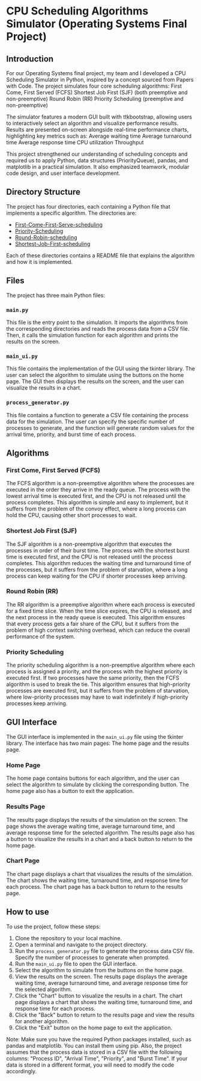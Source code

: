 # CPU Scheduling Algorithms Simulator (Operating Systems Final Project)
## Introduction

For our Operating Systems final project, my team and I developed a CPU Scheduling Simulator in Python, inspired by a concept sourced from Papers with Code. The project simulates four core scheduling algorithms:
First Come, First Served (FCFS)
Shortest Job First (SJF) (both preemptive and non-preemptive)
Round Robin (RR)
Priority Scheduling (preemptive and non-preemptive)

The simulator features a modern GUI built with ttkbootstrap, allowing users to interactively select an algorithm and visualize performance results.
Results are presented on-screen alongside real-time performance charts, highlighting key metrics such as:
Average waiting time
Average turnaround time
Average response time
CPU utilization
Throughput

This project strengthened our understanding of scheduling concepts and required us to apply Python, data structures (PriorityQueue), pandas, and matplotlib in a practical simulation. It also emphasized teamwork, modular code design, and user interface development.
## Directory Structure

The project has four directories, each containing a Python file that implements a specific algorithm. The directories
are:

- [First-Come-First-Serve-scheduling](https://github.com/MojTabaa4/os-scheduling-algorithms/tree/main/First-Come-First-Serve-scheduling)
- [Priority-Scheduling](https://github.com/MojTabaa4/os-scheduling-algorithms/tree/main/Priority-Scheduling)
- [Round-Robin-scheduling](https://github.com/MojTabaa4/os-scheduling-algorithms/tree/main/Round-Robin-scheduling)
- [Shortest-Job-First-scheduling](https://github.com/MojTabaa4/os-scheduling-algorithms/tree/main/Shortest-Job-First-scheduling)

Each of these directories contains a README file that explains the algorithm and how it is implemented.

## Files

The project has three main Python files:

### `main.py`

This file is the entry point to the simulation. It imports the algorithms from the corresponding directories and reads
the process data from a CSV file. Then, it calls the simulation function for each algorithm and prints the results on
the screen.

### `main_ui.py`

This file contains the implementation of the GUI using the tkinter library. The user can select the algorithm
to simulate using the buttons on the home page. The GUI then displays the results on the screen, and the user can
visualize the results in a chart.

### `process_generator.py`

This file contains a function to generate a CSV file containing the process data for the simulation. The user can specify
the specific number of processes to generate, and the function will generate random values for the arrival time, priority, and
burst time of each process.

## Algorithms

### First Come, First Served (FCFS)

The FCFS algorithm is a non-preemptive algorithm where the processes are executed in the order they arrive in the ready
queue. The process with the lowest arrival time is executed first, and the CPU is not released until the process
completes. This algorithm is simple and easy to implement, but it suffers from the problem of the convoy effect, where a
long process can hold the CPU, causing other short processes to wait.

### Shortest Job First (SJF)

The SJF algorithm is a non-preemptive algorithm that executes the processes in order of their burst time. The
process with the shortest burst time is executed first, and the CPU is not released until the process completes. This
algorithm reduces the waiting time and turnaround time of the processes, but it suffers from the problem of starvation,
where a long process can keep waiting for the CPU if shorter processes keep arriving.

### Round Robin (RR)

The RR algorithm is a preemptive algorithm where each process is executed for a fixed time slice. When the time slice
expires, the CPU is released, and the next process in the ready queue is executed. This algorithm ensures that every
process gets a fair share of the CPU, but it suffers from the problem of high context switching overhead, which can
reduce the overall performance of the system.

### Priority Scheduling

The priority scheduling algorithm is a non-preemptive algorithm where each process is assigned a priority, and the
process with the highest priority is executed first. If two processes have the same priority, then the FCFS algorithm is
used to break the tie. This algorithm ensures that high-priority processes are executed first, but it suffers from the
problem of starvation, where low-priority processes may have to wait indefinitely if high-priority processes keep
arriving.

## GUI Interface

The GUI interface is implemented in the `main_ui.py` file using the tkinter library. The interface has two main pages:
The home page and the results page.

### Home Page

The home page contains buttons for each algorithm, and the user can select the algorithm to simulate by clicking the
corresponding button. The home page also has a button to exit the application.

### Results Page

The results page displays the results of the simulation on the screen. The page shows the average waiting time, average
turnaround time, and average response time for the selected algorithm. The results page also has a button to visualize
the results in a chart and a back button to return to the home page.

### Chart Page

The chart page displays a chart that visualizes the results of the simulation. The chart shows the waiting time,
turnaround time, and response time for each process. The chart page has a back button to return to the results page.

## How to use

To use the project, follow these steps:

1. Clone the repository to your local machine.
2. Open a terminal and navigate to the project directory.
3. Run the `process_generator.py` file to generate the process data CSV file. Specify the number of processes to
   generate when prompted.
4. Run the `main_ui.py` file to open the GUI interface.
5. Select the algorithm to simulate from the buttons on the home page.
6. View the results on the screen. The results page displays the average waiting time, average turnaround time, and
   average response time for the selected algorithm.
7. Click the "Chart" button to visualize the results in a chart. The chart page displays a chart that shows the waiting
   time, turnaround time, and response time for each process.
8. Click the "Back" button to return to the results page and view the results for another algorithm.
9. Click the "Exit" button on the home page to exit the application.

Note: Make sure you have the required Python packages installed, such as pandas and matplotlib. You can install them
using pip. Also, the project assumes that the process data is stored in a CSV file with the following columns: "Process
ID", "Arrival Time", "Priority", and "Burst Time". If your data is stored in a different format, you will need to modify
the code accordingly.
